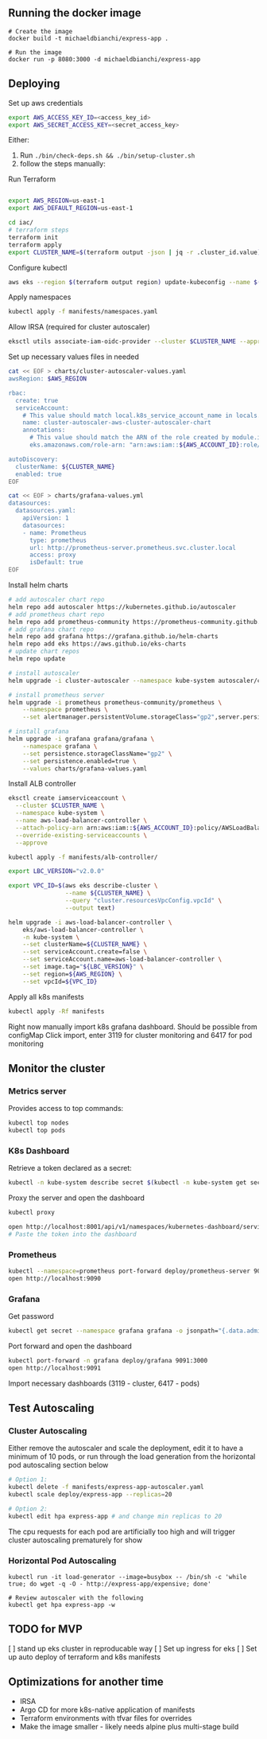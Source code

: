 ## Running the docker image

```
# Create the image
docker build -t michaeldbianchi/express-app .

# Run the image
docker run -p 8080:3000 -d michaeldbianchi/express-app
```

## Deploying

Set up aws credentials

```sh
export AWS_ACCESS_KEY_ID=<access_key_id>
export AWS_SECRET_ACCESS_KEY=<secret_access_key>
```

Either:
1. Run `./bin/check-deps.sh && ./bin/setup-cluster.sh`
2. follow the steps manually:

Run Terraform
```sh

export AWS_REGION=us-east-1
export AWS_DEFAULT_REGION=us-east-1

cd iac/
# terraform steps
terraform init
terraform apply
export CLUSTER_NAME=$(terraform output -json | jq -r .cluster_id.value)
```

Configure kubectl
```sh
aws eks --region $(terraform output region) update-kubeconfig --name $(terraform output cluster_id)
```

Apply namespaces
```sh
kubectl apply -f manifests/namespaces.yaml
```

Allow IRSA (required for cluster autoscaler)
```sh
eksctl utils associate-iam-oidc-provider --cluster $CLUSTER_NAME --approve
```

Set up necessary values files in needed
```sh
cat << EOF > charts/cluster-autoscaler-values.yaml
awsRegion: $AWS_REGION

rbac:
  create: true
  serviceAccount:
    # This value should match local.k8s_service_account_name in locals.tf
    name: cluster-autoscaler-aws-cluster-autoscaler-chart
    annotations:
      # This value should match the ARN of the role created by module.iam_assumable_role_admin in irsa.tf
      eks.amazonaws.com/role-arn: "arn:aws:iam::${AWS_ACCOUNT_ID}:role/cluster-autoscaler"

autoDiscovery:
  clusterName: ${CLUSTER_NAME}
  enabled: true
EOF

cat << EOF > charts/grafana-values.yml
datasources:
  datasources.yaml:
    apiVersion: 1
    datasources:
    - name: Prometheus
      type: prometheus
      url: http://prometheus-server.prometheus.svc.cluster.local
      access: proxy
      isDefault: true
EOF
```

Install helm charts
```sh
# add autoscaler chart repo
helm repo add autoscaler https://kubernetes.github.io/autoscaler
# add prometheus chart repo
helm repo add prometheus-community https://prometheus-community.github.io/helm-charts
# add grafana chart repo
helm repo add grafana https://grafana.github.io/helm-charts
helm repo add eks https://aws.github.io/eks-charts
# update chart repos
helm repo update

# install autoscaler
helm upgrade -i cluster-autoscaler --namespace kube-system autoscaler/cluster-autoscaler-chart --values=charts/cluster-autoscaler-values.yaml

# install prometheus server
helm upgrade -i prometheus prometheus-community/prometheus \
    --namespace prometheus \
    --set alertmanager.persistentVolume.storageClass="gp2",server.persistentVolume.storageClass="gp2"

# install grafana
helm upgrade -i grafana grafana/grafana \
    --namespace grafana \
    --set persistence.storageClassName="gp2" \
    --set persistence.enabled=true \
    --values charts/grafana-values.yaml

```

Install ALB controller
```sh
eksctl create iamserviceaccount \
  --cluster $CLUSTER_NAME \
  --namespace kube-system \
  --name aws-load-balancer-controller \
  --attach-policy-arn arn:aws:iam::${AWS_ACCOUNT_ID}:policy/AWSLoadBalancerControllerIAMPolicy \
  --override-existing-serviceaccounts \
  --approve

kubectl apply -f manifests/alb-controller/

export LBC_VERSION="v2.0.0"

export VPC_ID=$(aws eks describe-cluster \
                --name ${CLUSTER_NAME} \
                --query "cluster.resourcesVpcConfig.vpcId" \
                --output text)

helm upgrade -i aws-load-balancer-controller \
    eks/aws-load-balancer-controller \
    -n kube-system \
    --set clusterName=${CLUSTER_NAME} \
    --set serviceAccount.create=false \
    --set serviceAccount.name=aws-load-balancer-controller \
    --set image.tag="${LBC_VERSION}" \
    --set region=${AWS_REGION} \
    --set vpcId=${VPC_ID}

```

Apply all k8s manifests
```sh
kubectl apply -Rf manifests
```


Right now manually import k8s grafana dashboard. Should be possible from configMap
Click import, enter 3119 for cluster monitoring and 6417 for pod monitoring


## Monitor the cluster
### Metrics server
Provides access to top commands:
```sh
kubectl top nodes
kubectl top pods
```

### K8s Dashboard

Retrieve a token declared as a secret:
```sh
kubectl -n kube-system describe secret $(kubectl -n kube-system get secret | grep eks-admin | awk '{print $1}')
```

Proxy the server and open the dashboard
```sh
kubectl proxy

open http://localhost:8001/api/v1/namespaces/kubernetes-dashboard/services/https:kubernetes-dashboard:/proxy/#/overview?namespace=default
# Paste the token into the dashboard
```

### Prometheus

```sh
kubectl --namespace=prometheus port-forward deploy/prometheus-server 9090
open http://localhost:9090
```

### Grafana
Get password
```sh
kubectl get secret --namespace grafana grafana -o jsonpath="{.data.admin-password}" | base64 --decode ; echo
```

Port forward and open the dashboard
```sh
kubectl port-forward -n grafana deploy/grafana 9091:3000
open http://localhost:9091
```

Import necessary dashboards (3119 - cluster, 6417 - pods)

## Test Autoscaling
### Cluster Autoscaling
Either remove the autoscaler and scale the deployment, edit it to have a minimum of 10 pods, or run through the load generation from the horizontal pod autoscaling section below
```sh
# Option 1:
kubectl delete -f manifests/express-app-autoscaler.yaml
kubectl scale deploy/express-app --replicas=20

# Option 2:
kubectl edit hpa express-app # and change min replicas to 20
```

The cpu requests for each pod are artificially too high and will trigger cluster autoscaling prematurely for show

### Horizontal Pod Autoscaling
```
kubectl run -it load-generator --image=busybox -- /bin/sh -c 'while true; do wget -q -O - http://express-app/expensive; done'

# Review autoscaler with the following
kubectl get hpa express-app -w
```


## TODO for MVP
[ ] stand up eks cluster in reproducable way
[ ] Set up ingress for eks
[ ] Set up auto deploy of terraform and k8s manifests

## Optimizations for another time
- IRSA
- Argo CD for more k8s-native application of manifests
- Terraform environments with tfvar files for overrides
- Make the image smaller - likely needs alpine plus multi-stage build